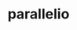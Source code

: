 ---
title: "parallelio"
layout: cache
categories: [package, develop-2025-06-01]
meta: {"compilers": ["gcc@12.4.0"], "num_specs": 1, "num_specs_by_stack": {"aws-pcluster-neoverse_v1": 1, "root": 1}, "oss": ["amzn2"], "platforms": ["linux"], "stacks": ["aws-pcluster-neoverse_v1", "root"], "targets": ["neoverse_v1"], "versions": ["2.6.5"]}
spec_details: [{"compiler": "gcc@12.4.0", "hash": "g2qxxmsvffoakffjlph3pdjanhxj5vcc", "os": "amzn2", "platform": "linux", "size": "-", "stacks": ["aws-pcluster-neoverse_v1", "root"], "target": "neoverse_v1", "variants": ["build_system=cmake", "build_type=Release", "+fortran", "generator=make", "~ipo", "~logging", "+mpi", "~ncint", "+pnetcdf", "+shared", "~timing"], "versions": ["2.6.5"]}]
---